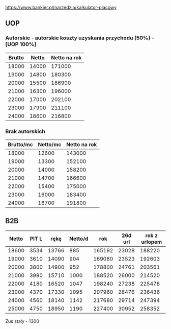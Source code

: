 
https://www.bankier.pl/narzedzia/kalkulator-placowy


## UOP

### Autorskie - autorskie koszty uzyskania przychodu (50%) - [UOP 100%]

Brutto | Netto | Netto na rok
------ | ----- | ---
18000 | 14000 | 171000
19000 | 14800 | 180300
20000 | 15500 | 186900
21000 | 16300 | 196000
22000 | 17000 | 202100
23000 | 17900 | 211100
24000 | 18600 | 216800

### Brak autorskich

Brutto/mc | Netto/mc | Netto na rok
--------- | -------- | ---
18000 | 12600 | 143000
19000 | 13300 | 152100
20000 | 14000 | 158200
21000 | 14700 | 166600
22000 | 15400 | 175000
23000 | 16000 | 183400
24000 | 16700 | 191800

## B2B

Netto | PIT L |  rękę | Netto/d | rok | 26d url | rok z urlopem
----- | ----- | ----- | ------- | --- | ------- | ---
18600	|	3534	|	13766	|	885 | 165192	|	23028	|	188220
19000	|	3610	|	14090	|	904 | 169080	|	23523	|	192603
20000	|	3800	|	14900	|	952 | 178800	|	24761	|	203561
21000	|	3990	|	15710	|	1000 | 188520	|	26000	|	214520
22000	|	4180	|	16520	|	1047 | 198240	|	27238	|	225478
23000	|	4370	|	17330	|	1095 | 207960	|	28476	|	236436
24000	|	4560	|	18140	|	1142 | 217680	|	29714	|	247394
25000	|	4750	|	18950	|	1190 | 227400	|	30952	|	258352

Zus stały - 1300
